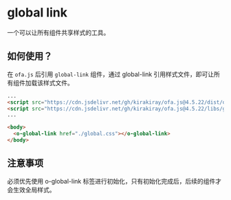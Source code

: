 # global link

一个可以让所有组件共享样式的工具。

## 如何使用？

在 `ofa.js` 后引用 `global-link` 组件，通过 global-link 引用样式文件，即可让所有组件加载该样式文件。

```html
...
<script src="https://cdn.jsdelivr.net/gh/kirakiray/ofa.js@4.5.22/dist/ofa.min.js"></script>
<script src="https://cdn.jsdelivr.net/gh/kirakiray/ofa.js@4.5.22/libs/global-link/dist/global-link.min.js"></script>
...

<body>
  <o-global-link href="./global.css"></o-global-link>
</body>
```

## 注意事项

必须优先使用 o-global-link 标签进行初始化，只有初始化完成后，后续的组件才会生效全局样式。
